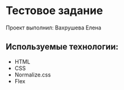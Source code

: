 
# Тестовое задание
Проект выполнил: Вахрушева Елена

## Используемые технологии: 
- HTML
- CSS
- Normalize.css
- Flex

